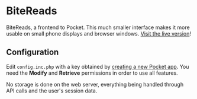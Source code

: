 # BiteReads

BiteReads, a frontend to Pocket. This much smaller interface makes it more usable on small phone displays and browser windows. [Visit the live version](https://bitereads.interordi.com/)!

## Configuration

Edit `config.inc.php` with a key obtained by [creating a new Pocket app](https://getpocket.com/developer/apps/new). You need the **Modify** and **Retrieve** permissions in order to use all features.

No storage is done on the web server, everything being handled through API calls and the user's session data.
